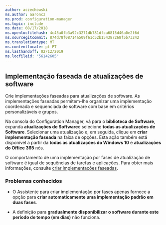 ```yaml
---
author: aczechowski
ms.author: aaroncz
ms.prod: configuration-manager
ms.topic: include
ms.date: 08/17/2018
ms.openlocfilehash: 4c45a0fb3a92c3271db781dfca6815d46a0e2f6d
ms.sourcegitcommit: 874d78f08714a509f61c52b154387268f5b73242
ms.translationtype: MT
ms.contentlocale: pt-PT
ms.lasthandoff: 02/12/2019
ms.locfileid: "56142605"
---
```

## <a name="bkmk_pod"></a> Implementação faseada de atualizações de software
<!--1358146-->

Crie implementações faseadas para atualizações de software. As implementações faseadas permitem-lhe organizar uma implementação coordenada e sequenciada de software com base em critérios personalizáveis e grupos.

Na consola do Configuration Manager, vá para o **biblioteca de Software**, expanda **atualizações de Software**e selecione **todas as atualizações de Software**. Selecionar uma atualização e, em seguida, clique em **criar implementação faseada** na faixa de opções. Esta ação também está disponível a partir da **todas as atualizações do Windows 10** e **atualizações do Office 365** nós. 

O comportamento de uma implementação por fases de atualização de software é igual de sequências de tarefas e aplicações. Para obter mais informações, consulte [criar implementações faseadas](/sccm/osd/deploy-use/create-phased-deployment-for-task-sequence).


### <a name="known-issues"></a>Problemas conhecidos

- O Assistente para criar implementação por fases apenas fornece a opção para **criar automaticamente uma implementação padrão em duas fases**.

- A definição para **gradualmente disponibilizar o software durante este período de tempo (em dias)** não funciona.  




